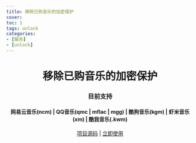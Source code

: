```yaml
---
title: 移除已购音乐的加密保护
cover: 
toc: 1
tags: unlock
categories: 
- [服务]
- [unlock]
---
```


<center>

# 移除已购音乐的加密保护

### 目前支持

#### 网易云音乐(ncm) | QQ音乐(qmc | mflac | mgg) | 酷狗音乐(kgm) | 虾米音乐(xm) | 酷我音乐(.kwm) 

[项目源码](https://github.com/unlock-music/unlock-music) | [立即使用](http://unlock.music.osttsstudio.ltd:404)